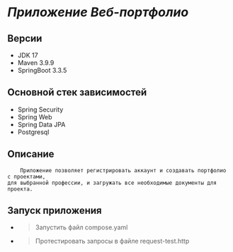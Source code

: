 
# ___Приложение Веб-портфолио___

##  Версии
* JDK 17
* Maven 3.9.9
* SpringBoot 3.3.5

## Основной стек зависимостей
* Spring Security
* Spring Web
* Spring Data JPA
* Postgresql

## Описание
        Приложение позволяет регистрировать аккаунт и создавать портфолио с проектами,
    для выбранной профессии, и загружать все необходимые документы для проекта.

## Запуск приложения
* > Запустить файл compose.yaml
* > Протестировать запросы в файле request-test.http